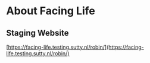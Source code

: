 # About Facing Life

## Staging Website
[https://facing-life.testing.sutty.nl/robin/](https://facing-life.testing.sutty.nl/robin/)
